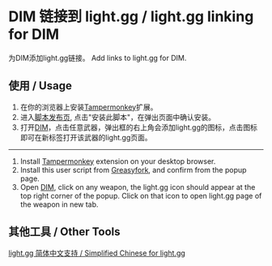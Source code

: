 # DIM 链接到 light.gg / light.gg linking for DIM
为DIM添加light.gg链接。
Add links to light.gg for DIM.

## 使用 / Usage
1. 在你的浏览器上安装[Tampermonkey](https://www.tampermonkey.net/)扩展。
2. 进入[脚本发布页](https://greasyfork.org/zh-CN/scripts/427285-light-gg-linking-for-dim?locale_override=1), 点击"安装此脚本"，在弹出页面中确认安装。
3. 打开[DIM](https://app.destinyitemmanager.com/)，点击任意武器，弹出框的右上角会添加light.gg的图标，点击图标即可在新标签打开该武器的light.gg页面。
---
1. Install [Tampermonkey](https://www.tampermonkey.net/) extension on your desktop browser.
2. Install this user script from [Greasyfork](https://greasyfork.org/en/scripts/427285-light-gg-linking-for-dim?locale_override=1), and confirm from the popup page.
3. Open [DIM](https://app.destinyitemmanager.com/), click on any weapon, the light.gg icon should appear at the top right corner of the popup. Click on that icon to open light.gg page of the weapon in new tab.

## 其他工具 / Other Tools
[light.gg 简体中文支持 / Simplified Chinese for light.gg](https://greasyfork.org/scripts/427267-simplified-chinese-for-light-gg)
